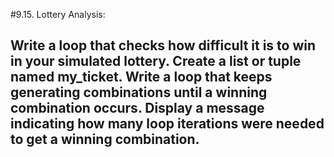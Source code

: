 #9.15. Lottery Analysis:
## Write a loop that checks how difficult it is to win in your simulated lottery. Create a list or tuple named my_ticket. Write a loop that keeps generating combinations until a winning combination occurs. Display a message indicating how many loop iterations were needed to get a winning combination.
